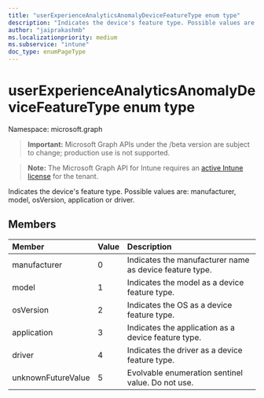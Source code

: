 ```yaml
---
title: "userExperienceAnalyticsAnomalyDeviceFeatureType enum type"
description: "Indicates the device's feature type. Possible values are: manufacturer, model, osVersion, application or driver."
author: "jaiprakashmb"
ms.localizationpriority: medium
ms.subservice: "intune"
doc_type: enumPageType
---
```


# userExperienceAnalyticsAnomalyDeviceFeatureType enum type

Namespace: microsoft.graph

> **Important:** Microsoft Graph APIs under the /beta version are subject to change; production use is not supported.

> **Note:** The Microsoft Graph API for Intune requires an [active Intune license](https://go.microsoft.com/fwlink/?linkid=839381) for the tenant.

Indicates the device's feature type. Possible values are: manufacturer, model, osVersion, application or driver.

## Members
|Member|Value|Description|
|:---|:---|:---|
|manufacturer|0|Indicates the manufacturer name as device feature type.|
|model|1|Indicates the model as a device feature type.|
|osVersion|2|Indicates the OS as a device feature type.|
|application|3|Indicates the application as a device feature type.|
|driver|4|Indicates the driver as a device feature type.|
|unknownFutureValue|5|Evolvable enumeration sentinel value. Do not use.|
